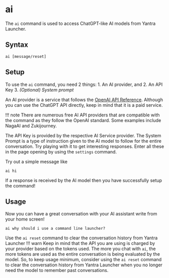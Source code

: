 # ai

The `ai` command is used to access ChatGPT-like AI models from Yantra Launcher.

## Syntax 
```
ai [message/reset]
```

## Setup
To use the `ai` command, you need 2 things:
    1. An AI provider, and
    2. An API Key
    3. _(Optional) System prompt_

An AI provider is a service that follows the [OpenAI API Reference](https://platform.openai.com/docs/api-reference/making-requests). Although you can use the ChatGPT API directly, keep in mind that it is a paid service.

!!! note
    There are numerous free AI API providers that are compatible with the command as they follow the OpenAI standard. Some examples include NagaAI and Zukijourney.

The API Key is provided by the respective AI Service provider. The System Prompt is a type of instruction given to the AI model to follow for the entire conversation. Try playing with it to get interesting responses. Enter all these in the page opening by using the `settings` command.

Try out a simple message like
```
ai hi
```
If a response is received by the AI model then you have successfully setup the command!

## Usage
Now you can have a great conversation with your AI assistant write from your home screen!
```
ai why should i use a command line launcher?
```
Use the `ai reset` command to clear the conversation history from Yantra Launcher
!!! warn
    Keep in mind that the API you are using is charged by your provider based on the tokens used. The more you chat with `ai`, the more tokens are used as the entire conversation is being evaluated by the model. So, to keep usage minimum, consider using the `ai reset` command to clear the conversation history from Yantra Launcher when you no longer need the model to remember past conversations.